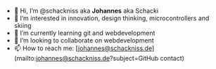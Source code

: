 - 👋 Hi, I’m @schackniss aka __Johannes__ aka Schacki
- 👀 I’m interested in innovation, design thinking, microcontrollers and skiing
- 🌱 I’m currently learning git and webdevelopment
- 💞️ I’m looking to collaborate on webdevelopment
- 📫 How to reach me: [johannes@schackniss.de](mailto:johannes@schackniss.de?subject=GitHub contact)

<!---
schackniss/schackniss is a ✨ special ✨ repository because its `README.md` (this file) appears on your GitHub profile.
You can click the Preview link to take a look at your changes.
--->
